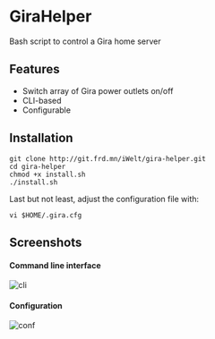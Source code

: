GiraHelper
==========

Bash script to control a Gira home server

## Features

* Switch array of Gira power outlets on/off
* CLI-based
* Configurable

## Installation

`git clone http://git.frd.mn/iWelt/gira-helper.git`  
`cd gira-helper`  
`chmod +x install.sh`  
`./install.sh`  

Last but not least, adjust the configuration file with:  

`vi $HOME/.gira.cfg`

## Screenshots

#### Command line interface

![cli](http://static.yeahwh.at/plugins/GiraHelper/1_cli.png)

#### Configuration

![conf](http://static.yeahwh.at/plugins/GiraHelper/2_conf.png)
